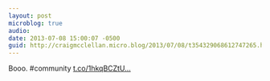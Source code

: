 ```yaml
---
layout: post
microblog: true
audio: 
date: 2013-07-08 15:00:07 -0500
guid: http://craigmcclellan.micro.blog/2013/07/08/t354329068612747265.html
---
```

Booo. #community [t.co/1hkqBCZtU...](http://t.co/1hkqBCZtUx)
